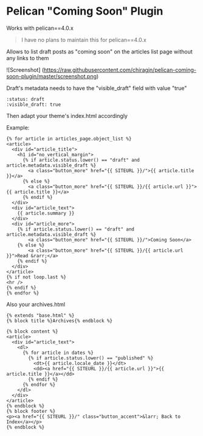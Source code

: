 # Pelican "Coming Soon" Plugin

Works with pelican==4.0.x
> I have no plans to maintain this for pelican==4.0.x

Allows to list draft posts as "coming soon" on the articles list page without any links to them

![Screenshot]
(https://raw.githubusercontent.com/chiragjn/pelican-coming-soon-plugin/master/screenshot.png)


Draft's metadata needs to have the "visible_draft" field with value "true"

```
:status: draft
:visible_draft: true
```

Then adapt your theme's index.html accordingly

Example:

```
{% for article in articles_page.object_list %}
<article>
  <div id="article_title">
    <h1 id="no_vertical_margin">
      {% if article.status.lower() == "draft" and article.metadata.visible_draft %}
        <a class="button_more" href="{{ SITEURL }}/">{{ article.title }}</a>
      {% else %}
        <a class="button_more" href="{{ SITEURL }}/{{ article.url }}">{{ article.title }}</a>
      {% endif %}
  </div>
  <div id="article_text">
    {{ article.summary }}
  </div>
  <div id="article_more">
	{% if article.status.lower() == "draft" and article.metadata.visible_draft %}
		<a class="button_more" href="{{ SITEURL }}/">Coming Soon</a>
	{% else %}
		<a class="button_more" href="{{ SITEURL }}/{{ article.url }}">Read &rarr;</a>
	{% endif %}	
  </div>
</article>
{% if not loop.last %}
<hr />
{% endif %}
{% endfor %}
```

Also your archives.html

```
{% extends "base.html" %}
{% block title %}Archives{% endblock %}

{% block content %}
<article>
  <div id="article_text">
    <dl>
      {% for article in dates %}
      	{% if article.status.lower() == "published" %}
	      <dt>{{ article.locale_date }}</dt>
	      <dd><a href="{{ SITEURL }}/{{ article.url }}">{{ article.title }}</a></dd>
	    {% endif %}
      {% endfor %}
    </dl>
  </div>
</article>
{% endblock %}
{% block footer %}
<p><a href="{{ SITEURL }}/" class="button_accent">&larr; Back to Index</a></p>
{% endblock %}

```
